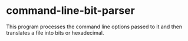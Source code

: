 # command-line-bit-parser
This program processes the command line options passed to it and then translates a file into bits or hexadecimal.
